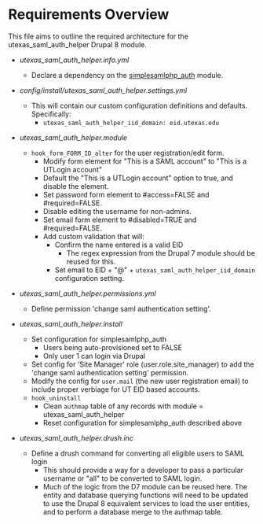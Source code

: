 # Requirements Overview

This file aims to outline the required architecture for the utexas_saml_auth_helper Drupal 8 module.

* *utexas_saml_auth_helper.info.yml*
  * Declare a dependency on the [simplesamlphp_auth](https://www.drupal.org/project/simplesamlphp_auth) module.

* *config/install/utexas_saml_auth_helper.settings.yml*
  * This will contain our custom configuration definitions and defaults. Specifically:
    * `utexas_saml_auth_helper_iid_domain: eid.utexas.edu`
  
* *utexas_saml_auth_helper.module*
  * `hook_form_FORM_ID_alter` for the user registration/edit form.
    * Modify form element for "This is a SAML account" to "This is a UTLogin account"
    * Default the "This is a UTLogin account" option to true, and disable the element.
    * Set password form element to #access=FALSE and #required=FALSE.
    * Disable editing the username for non-admins.
    * Set email form element to #disabled=TRUE and #required=FALSE.
    * Add custom validation that will:
      * Confirm the name entered is a valid EID
        * The regex expression from the Drupal 7 module should be reused for this.
      * Set email to EID + "@" + `utexas_saml_auth_helper_iid_domain` configuration setting.
      
* *utexas_saml_auth_helper.permissions.yml*
  * Define permission 'change saml authentication setting'.

* *utexas_saml_auth_helper.install*
  * Set configuration for simplesamlphp_auth
    * Users being auto-provisioned set to FALSE
    * Only user 1 can login via Drupal
  * Set config for 'Site Manager' role (user.role.site_manager) to add the 'change saml authentication setting' permission.
  * Modify the config for `user.mail` (the new user registration email) to include proper verbiage for UT EID based accounts.
  * `hook_uninstall`
    * Clean `authmap` table of any records with module = utexas_saml_auth_helper
    * Reset configuration for simplesamlphp_auth described above
    
* *utexas_saml_auth_helper.drush.inc*
  * Define a drush command for converting all eligible users to SAML login
    * This should provide a way for a developer to pass a particular username or "all" to be converted to SAML login.
    * Much of the logic from the D7 module can be reused here. The entity and database querying functions will need to be updated to use the Drupal 8 equivalent services to load the user entities, and to perform a database merge to the authmap table.

